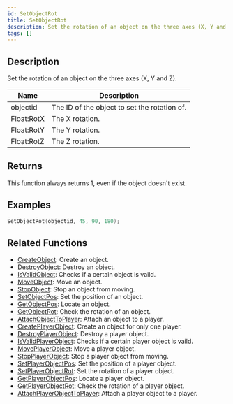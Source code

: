 ```yaml
---
id: SetObjectRot
title: SetObjectRot
description: Set the rotation of an object on the three axes (X, Y and Z).
tags: []
---
```


## Description

Set the rotation of an object on the three axes (X, Y and Z).


| Name | Description |
|------|-------------|
|objectid | The ID of the object to set the rotation of.|
|Float:RotX | The X rotation.|
|Float:RotY | The Y rotation.|
|Float:RotZ | The Z rotation.|


## Returns

This function always returns 1, even if the object doesn't exist.


## Examples


```c
SetObjectRot(objectid, 45, 90, 180);
```


## Related Functions


-  [CreateObject](../functions/CreateObject): Create an object.
-  [DestroyObject](../functions/DestroyObject): Destroy an object.
-  [IsValidObject](../functions/IsValidObject): Checks if a certain object is vaild.
-  [MoveObject](../functions/MoveObject): Move an object.
-  [StopObject](../functions/StopObject): Stop an object from moving.
-  [SetObjectPos](../functions/SetObjectPos): Set the position of an object.
-  [GetObjectPos](../functions/GetObjectPos): Locate an object.
-  [GetObjectRot](../functions/GetObjectRot): Check the rotation of an object.
-  [AttachObjectToPlayer](../functions/AttachObjectToPlayer): Attach an object to a player.
-  [CreatePlayerObject](../functions/CreatePlayerObject): Create an object for only one player.
-  [DestroyPlayerObject](../functions/DestroyPlayerObject): Destroy a player object.
-  [IsValidPlayerObject](../functions/IsValidPlayerObject): Checks if a certain player object is vaild.
-  [MovePlayerObject](../functions/MovePlayerObject): Move a player object.
-  [StopPlayerObject](../functions/StopPlayerObject): Stop a player object from moving.
-  [SetPlayerObjectPos](../functions/SetPlayerObjectPos): Set the position of a player object.
-  [SetPlayerObjectRot](../functions/SetPlayerObjectRot): Set the rotation of a player object.
-  [GetPlayerObjectPos](../functions/GetPlayerObjectPos): Locate a player object.
-  [GetPlayerObjectRot](../functions/GetPlayerObjectRot): Check the rotation of a player object.
-  [AttachPlayerObjectToPlayer](../functions/AttachPlayerObjectToPlayer): Attach a player object to a player.
